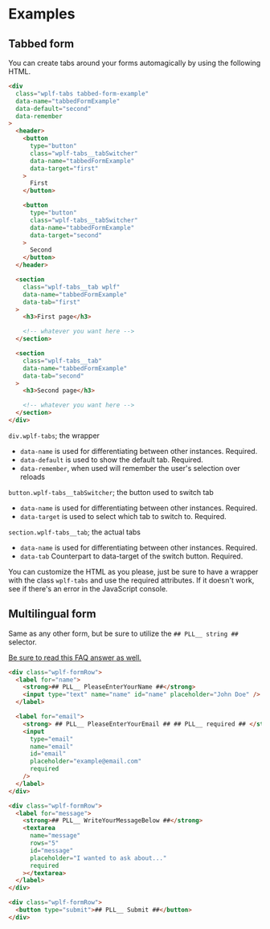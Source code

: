# Examples

## Tabbed form

You can create tabs around your forms automagically by using the following HTML.

```html
<div
  class="wplf-tabs tabbed-form-example"
  data-name="tabbedFormExample"
  data-default="second"
  data-remember
>
  <header>
    <button
      type="button"
      class="wplf-tabs__tabSwitcher"
      data-name="tabbedFormExample"
      data-target="first"
    >
      First
    </button>

    <button
      type="button"
      class="wplf-tabs__tabSwitcher"
      data-name="tabbedFormExample"
      data-target="second"
    >
      Second
    </button>
  </header>

  <section
    class="wplf-tabs__tab wplf"
    data-name="tabbedFormExample"
    data-tab="first"
  >
    <h3>First page</h3>

    <!-- whatever you want here -->
  </section>

  <section
    class="wplf-tabs__tab"
    data-name="tabbedFormExample"
    data-tab="second"
  >
    <h3>Second page</h3>

    <!-- whatever you want here -->
  </section>
</div>
```

`div.wplf-tabs`; the wrapper

- `data-name` is used for differentiating between other instances. Required.
- `data-default` is used to show the default tab. Required.
- `data-remember`, when used will remember the user's selection over reloads

`button.wplf-tabs__tabSwitcher`; the button used to switch tab

- `data-name` is used for differentiating between other instances. Required.
- `data-target` is used to select which tab to switch to. Required.

`section.wplf-tabs__tab`; the actual tabs

- `data-name` is used for differentiating between other instances. Required.
- `data-tab` Counterpart to data-target of the switch button. Required.

You can customize the HTML as you please, just be sure to have a wrapper with the class `wplf-tabs` and use the required attributes. If it doesn't work, see if there's an error in the JavaScript console.

## Multilingual form

Same as any other form, but be sure to utilize the `## PLL__ string ##` selector.

[Be sure to read this FAQ answer as well.](./FAQ.md#multilingual)

```html
<div class="wplf-formRow">
  <label for="name">
    <strong>## PLL__ PleaseEnterYourName ##</strong>
    <input type="text" name="name" id="name" placeholder="John Doe" />
  </label>

  <label for="email">
    <strong> ## PLL__ PleaseEnterYourEmail ## ## PLL__ required ## </strong>
    <input
      type="email"
      name="email"
      id="email"
      placeholder="example@email.com"
      required
    />
  </label>
</div>

<div class="wplf-formRow">
  <label for="message">
    <strong>## PLL__ WriteYourMessageBelow ##</strong>
    <textarea
      name="message"
      rows="5"
      id="message"
      placeholder="I wanted to ask about..."
      required
    ></textarea>
  </label>
</div>

<div class="wplf-formRow">
  <button type="submit">## PLL__ Submit ##</button>
</div>
```
